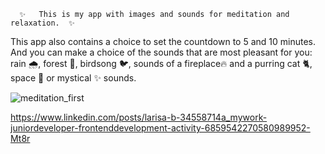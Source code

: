       ✨   This is my app with images and sounds for meditation and relaxation.  ✨
This app also contains a choice to set the countdown to 5 and 10 minutes. 
And you can make a choice of the sounds that are most pleasant for you: rain 🌧️, forest 🌳, birdsong 🐦, sounds of a fireplace🔥 and a purring cat 🐈, space 🌌 or mystical ✨ sounds.

![meditation_first](https://user-images.githubusercontent.com/91973134/146684033-f71cc629-becb-4fd4-8c02-3e931a4b98c6.jpg)


https://www.linkedin.com/posts/larisa-b-34558714a_mywork-juniordeveloper-frontenddevelopment-activity-6859542270580989952-Mt8r
